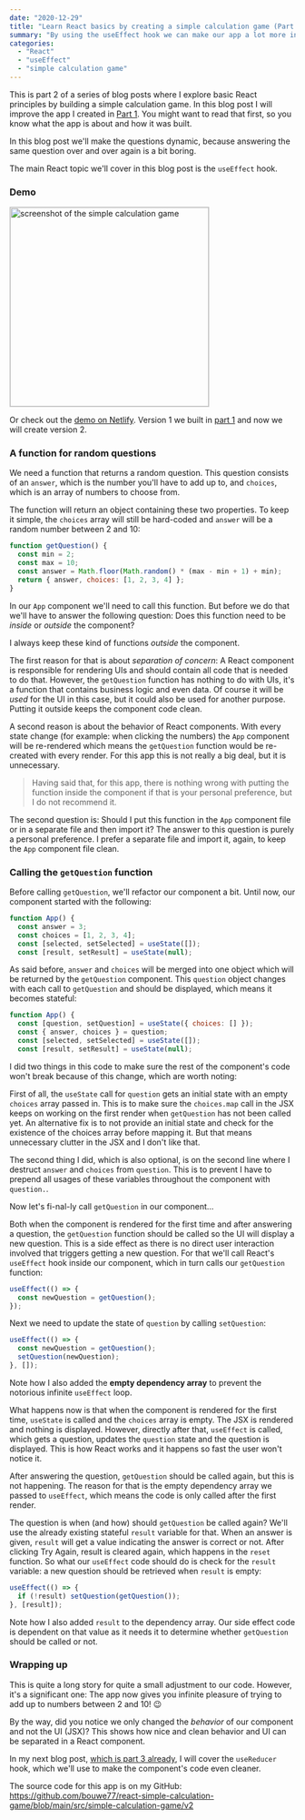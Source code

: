 ```yaml
---
date: "2020-12-29"
title: "Learn React basics by creating a simple calculation game (Part 2)"
summary: "By using the useEffect hook we can make our app a lot more interesting."
categories:
  - "React"
  - "useEffect"
  - "simple calculation game"
---
```


This is part 2 of a series of blog posts where I explore basic React principles by building a simple calculation game. In this blog post I will improve the app I created in [Part 1]. You might want to read that first, so you know what the app is about and how it was built.

In this blog post we'll make the questions dynamic, because answering the same question over and over again is a bit boring.

The main React topic we'll cover in this blog post is the `useEffect` hook.

### Demo

<img alt="screenshot of the simple calculation game" src="/demo.png" width="350" style="border:1px solid #ccc"/>

Or check out the [demo on Netlify]. Version 1 we built in [part 1] and now we will create version 2.

### A function for random questions

We need a function that returns a random question. This question consists of an `answer`, which is the number you'll have to add up to, and `choices`, which is an array of numbers to choose from.

The function will return an object containing these two properties. To keep it simple, the `choices` array will still be hard-coded and `answer` will be a random number between 2 and 10:

```js
function getQuestion() {
  const min = 2;
  const max = 10;
  const answer = Math.floor(Math.random() * (max - min + 1) + min);
  return { answer, choices: [1, 2, 3, 4] };
}
```

In our `App` component we'll need to call this function. But before we do that we'll have to answer the following question: Does this function need to be _inside_ or _outside_ the component?

I always keep these kind of functions _outside_ the component.

The first reason for that is about _separation of concern_: A React component is responsible for rendering UIs and should contain all code that is needed to do that. However, the `getQuestion` function has nothing to do with UIs, it's a function that contains business logic and even data. Of course it will be _used_ for the UI in this case, but it could also be used for another purpose. Putting it outside keeps the component code clean.

A second reason is about the behavior of React components. With every state change (for example: when clicking the numbers) the `App` component will be re-rendered which means the `getQuestion` function would be re-created with every render. For this app this is not really a big deal, but it is unnecessary.

> Having said that, for this app, there is nothing wrong with putting the function inside the component if that is your personal preference, but I do not recommend it.

The second question is: Should I put this function in the `App` component file or in a separate file and then import it? The answer to this question is purely a personal preference. I prefer a separate file and import it, again, to keep the `App` component file clean.

### Calling the `getQuestion` function

Before calling `getQuestion`, we'll refactor our component a bit. Until now, our component started with the following:

```js
function App() {
  const answer = 3;
  const choices = [1, 2, 3, 4];
  const [selected, setSelected] = useState([]);
  const [result, setResult] = useState(null);
```

As said before, `answer` and `choices` will be merged into one object which will be returned by the `getQuestion` component. This `question` object changes with each call to `getQuestion` and should be displayed, which means it becomes stateful:

```js
function App() {
  const [question, setQuestion] = useState({ choices: [] });
  const { answer, choices } = question;
  const [selected, setSelected] = useState([]);
  const [result, setResult] = useState(null);
```

I did two things in this code to make sure the rest of the component's code won't break because of this change, which are worth noting:

First of all, the `useState` call for `question` gets an initial state with an empty `choices` array passed in. This is to make sure the `choices.map` call in the JSX keeps on working on the first render when `getQuestion` has not been called yet. An alternative fix is to not provide an initial state and check for the existence of the choices array before mapping it. But that means unnecessary clutter in the JSX and I don't like that.

The second thing I did, which is also optional, is on the second line where I destruct `answer` and `choices` from `question`. This is to prevent I have to prepend all usages of these variables throughout the component with `question.`.

Now let's fi-nal-ly call `getQuestion` in our component...

Both when the component is rendered for the first time and after answering a question, the `getQuestion` function should be called so the UI will display a new question. This is a side effect as there is no direct user interaction involved that triggers getting a new question. For that we'll call React's `useEffect` hook inside our component, which in turn calls our `getQuestion` function:

```js
useEffect(() => {
  const newQuestion = getQuestion();
});
```

Next we need to update the state of `question` by calling `setQuestion`:

```js
useEffect(() => {
  const newQuestion = getQuestion();
  setQuestion(newQuestion);
}, []);
```

Note how I also added the **empty dependency array** to prevent the notorious infinite `useEffect` loop.

What happens now is that when the component is rendered for the first time, `useState` is called and the `choices` array is empty. The JSX is rendered and nothing is displayed. However, directly after that, `useEffect` is called, which gets a question, updates the `question` state and the question is displayed. This is how React works and it happens so fast the user won't notice it.

After answering the question, `getQuestion` should be called again, but this is not happening. The reason for that is the empty dependency array we passed to `useEffect`, which means the code is only called after the first render.

The question is when (and how) should `getQuestion` be called again? We'll use the already existing stateful `result` variable for that. When an answer is given, `result` will get a value indicating the answer is correct or not. After clicking Try Again, result is cleared again, which happens in the `reset` function. So what our `useEffect` code should do is check for the `result` variable: a new question should be retrieved when `result` is empty:

```js
useEffect(() => {
  if (!result) setQuestion(getQuestion());
}, [result]);
```

Note how I also added `result` to the dependency array. Our side effect code is dependent on that value as it needs it to determine whether `getQuestion` should be called or not.

### Wrapping up

This is quite a long story for quite a small adjustment to our code. However, it's a significant one: The app now gives you infinite pleasure of trying to add up to numbers between 2 and 10! 😉

By the way, did you notice we only changed the _behavior_ of our component and not the UI (JSX)? This shows how nice and clean behavior and UI can be separated in a React component.

In my next blog post, [which is part 3 already], I will cover the `useReducer` hook, which we'll use to make the component's code even cleaner.

The source code for this app is on my GitHub: https://github.com/bouwe77/react-simple-calculation-game/blob/main/src/simple-calculation-game/v2

[part 1]: /learn-react-basics-by-creating-a-simple-calculation-game-part-1
[which is part 3 already]: /learn-react-basics-by-creating-a-simple-calculation-game-part-3
[demo on netlify]: https://react-simple-calculation-game.netlify.app
